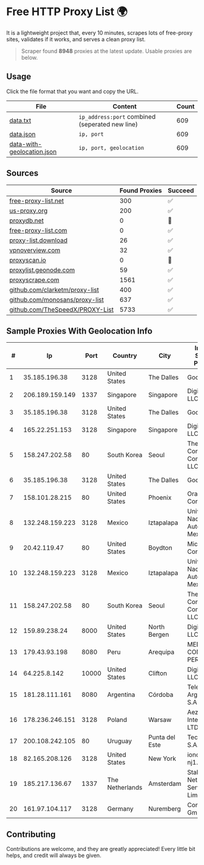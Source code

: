 
# Free HTTP Proxy List 🌍

It is a lightweight project that, every 10 minutes, scrapes lots of free-proxy sites, validates if it works, and serves a clean proxy list.


> Scraper found **8948** proxies at the latest update. Usable proxies are below.

## Usage

Click the file format that you want and copy the URL.


|File|Content|Count|
|----|-------|-----|
|[data.txt](https://raw.githubusercontent.com/themiralay/Proxy-List-World/master/data.txt)|`ip_address:port` combined (seperated new line)|609|
|[data.json](https://raw.githubusercontent.com/themiralay/Proxy-List-World/master/data.json)|`ip, port`|609|
|[data-with-geolocation.json](https://raw.githubusercontent.com/themiralay/Proxy-List-World/master/data-with-geolocation.json)|`ip, port, geolocation`|609|

## Sources

|Source|Found Proxies|Succeed|
|------|-------------|-------|
|[free-proxy-list.net](https://free-proxy-list.net)|300|✅|
|[us-proxy.org](https://www.us-proxy.org)|200|✅|
|[proxydb.net](http://proxydb.net)|0|🚫|
|[free-proxy-list.com](https://free-proxy-list.com/?page=&port=&type%5B%5D=http&type%5B%5D=https&up_time=0&search=Search)|0|✅|
|[proxy-list.download](https://www.proxy-list.download/HTTP)|26|✅|
|[vpnoverview.com](https://vpnoverview.com/privacy/anonymous-browsing/free-proxy-servers)|32|✅|
|[proxyscan.io](https://www.proxyscan.io)|0|🚫|
|[proxylist.geonode.com](https://proxylist.geonode.com/api/proxy-list?limit=300&page=1&sort_by=lastChecked&sort_type=desc&protocols=http,https)|59|✅|
|[proxyscrape.com](https://api.proxyscrape.com/v2/?request=displayproxies&protocol=http&timeout=10000&country=all&ssl=all&anonymity=all)|1561|✅|
|[github.com/clarketm/proxy-list](https://raw.githubusercontent.com/clarketm/proxy-list/master/proxy-list-raw.txt)|400|✅|
|[github.com/monosans/proxy-list](https://raw.githubusercontent.com/monosans/proxy-list/main/proxies/http.txt)|637|✅|
|[github.com/TheSpeedX/PROXY-List](https://raw.githubusercontent.com/TheSpeedX/PROXY-List/master/http.txt)|5733|✅|


## Sample Proxies With Geolocation Info

|#|Ip|Port|Country|City|Internet Service Provider|
|-|--|----|-------|----|-------------------------|
|1|35.185.196.38|3128|United States|The Dalles|Google LLC|
|2|206.189.159.149|1337|Singapore|Singapore|DigitalOcean, LLC|
|3|35.185.196.38|3128|United States|The Dalles|Google LLC|
|4|165.22.251.153|3128|Singapore|Singapore|DigitalOcean, LLC|
|5|158.247.202.58|80|South Korea|Seoul|The Constant Company, LLC|
|6|35.185.196.38|3128|United States|The Dalles|Google LLC|
|7|158.101.28.215|80|United States|Phoenix|Oracle Corporation|
|8|132.248.159.223|3128|Mexico|Iztapalapa|Universidad Nacional Autonoma de Mexico|
|9|20.42.119.47|80|United States|Boydton|Microsoft Corporation|
|10|132.248.159.223|3128|Mexico|Iztapalapa|Universidad Nacional Autonoma de Mexico|
|11|158.247.202.58|80|South Korea|Seoul|The Constant Company, LLC|
|12|159.89.238.24|8000|United States|North Bergen|DigitalOcean, LLC|
|13|179.43.93.198|8080|Peru|Arequipa|MEDIA COMMERCE PERÚ S.A.C|
|14|64.225.8.142|10000|United States|Clifton|DigitalOcean, LLC|
|15|181.28.111.161|8080|Argentina|Córdoba|Telecom Argentina S.A|
|16|178.236.246.151|3128|Poland|Warsaw|Aeza International LTD|
|17|200.108.242.105|80|Uruguay|Punta del Este|Tecnowind S.A.|
|18|82.165.208.126|3128|United States|New York|ionos-cloud nj1.pil.us|
|19|185.217.136.67|1337|The Netherlands|Amsterdam|Stallion Network Services Limited|
|20|161.97.104.117|3128|Germany|Nuremberg|Contabo GmbH|



## Contributing

Contributions are welcome, and they are greatly appreciated! Every
little bit helps, and credit will always be given.

